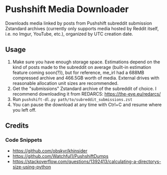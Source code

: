 # Pushshift Media Downloader
Downloads media linked by posts from Pushshift subreddit submission Zstandard archives (currently only supports media hosted by Reddit itself, i.e. no Imgur, YouTube, etc.), organized by UTC creation date.
## Usage
1. Make sure you have enough storage space. Estimations depend on the kind of posts made to the subreddit on average (built-in estimation feature coming soon(?)), but for reference, me_irl had a 688MB compressed archive and 466.5GB worth of media. External drives with reasonable allocation unit sizes are recommended.
2. Get the "submissions" Zstandard archive of the subreddit of choice. I recommend downloading it from REDARCS: https://the-eye.eu/redarcs/
3. Run `pushshift-dl.py path/to/subreddit_submissions.zst`
4. You can pause the download at any time with Ctrl+C and resume where you left off.
## Credits
### Code Snippets
- https://github.com/obskyr/khinsider
- https://github.com/Watchful1/PushshiftDumps
- https://stackoverflow.com/questions/1392413/calculating-a-directorys-size-using-python